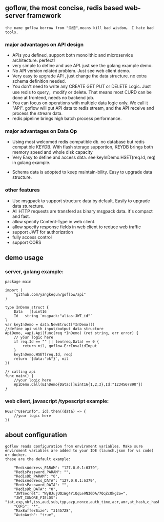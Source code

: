 ## goflow, the most concise, redis based web-server framework
    the name goflow borrow from "杀悟",means kill bad wisdom。 I hate bad tools.
### major advantages on API design
* APIs you defined, support both monolithic and microservice architecture. perfect!
* very simple to define and use API. just see the golang example demo.
* No API version related problem. Just see web client demo.
* Very easy to upgrade API , just change the data structure. no extra schema definition needed.
* You don't need to write any CREATE GET PUT or DELETE  Logic. Just use redis to query，modify or delete. That means most CURD can be done at frontend, needs no backend job.
* You can focus on operations with multiple data logic only.  We call it "API".
    goflow will put API data to redis stream, and the API receive and process the stream data.
* redis pipeline  brings high batch process performance.  
### major advantages on Data Op
* Using most welcomed redis compatible db. no database but redis compatible KEYDB. With flash storage supportion, KEYDB brings both memory speed and whole disk capacity
* Very Easy to define and access data. see keyInDemo.HSET(req.Id, req) in golang example.
 - Schema data is adopted to keep maintain-bility. Easy to upgrade data structure.
### other features
* Use msgpack to support structure data by default. Easily to upgrade data sturecture.
* All HTTP requests are transferd as binary msgpack data. It's compact and fast.
* allow specify Content-Type in web client.
* allow specify response fields in web client to reduce web traffic
* support JWT for authorization
* fully access control
* support CORS
  

## demo usage
### server, golang example:
```
package main

import (
	"github.com/yangkequn/goflow/api"
)

type InDemo struct {
	Data   []uint16
	Id   string `msgpack:"alias:JWT_id"`
}
var keyInDemo = data.NewStruct[*InDemo]()
//define api with input/output data structure
ApiDemo,_=api.Api(func(req *InDemo) (ret string, err error) {
    // your logic here
    if req.Id == "" || len(req.Data) == 0 {
        return nil, goflow.ErrInvalidInput
    }
    keyInDemo.HSET(req.Id, req)
    return `{data:"ok"}`, nil
})

// calling api
func main() {
    //your logic here
    ApiDemo.Call(&InDemo{Data:[]uint16{1,2,3},Id:"1234567890"})
}
```

### web client, javascript /typescript example:
```
HGET("UserInfo", id).then((data) => {
    //your logic here
})
```

## about configuration 
    goflow reads configuration from enviroment variables. Make sure enviroment variables are added to your IDE (launch.json for vs code) or docker. 
    these are the default example:
```
    "RedisAddress_PARAM": "127.0.0.1:6379",
    "RedisPassword_PARAM": "",
    "RedisDb_PARAM": "0",
    "RedisAddress_DATA": "127.0.0.1:6379",
    "RedisPassword_DATA": "",
    "RedisDb_DATA": "0",
    "JWTSecret": "WyBJujUQzWg4YiQqLe9N36DA/7QqZcOkg2o=",
    "JWT_IGNORE_FIELDS": "iat,exp,nbf,iss,aud,sub,typ,azp,nonce,auth_time,acr,amr,at_hash,c_hash,updated_at,nonce,auth_time,acr,amr,at_hash,c_hash,updated_at",
    "CORS": "*",
    "MaxBufferSize": "3145728",
    "AutoAuth": "true",
```